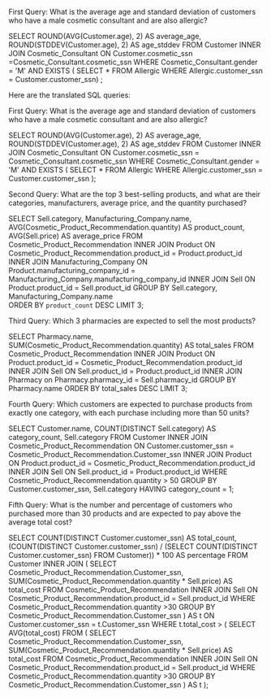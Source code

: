 First Query:
What is the average age and standard deviation of customers who have a male cosmetic consultant and are also allergic?

SELECT
  ROUND(AVG(Customer.age), 2) AS average_age,
  ROUND(STDDEV(Customer.age), 2) AS age_stddev
FROM Customer
  INNER JOIN Cosmetic_Consultant ON Customer.cosmetic_ssn =Cosmetic_Consultant.cosmetic_ssn
WHERE Cosmetic_Consultant.gender = 'M'
  AND EXISTS (
                SELECT *
                FROM Allergic
               WHERE Allergic.customer_ssn = Customer.customer_ssn) ;

Here are the translated SQL queries:

First Query:
What is the average age and standard deviation of customers who have a male cosmetic consultant and are also allergic?


SELECT
  ROUND(AVG(Customer.age), 2) AS average_age,
  ROUND(STDDEV(Customer.age), 2) AS age_stddev
FROM Customer
  INNER JOIN Cosmetic_Consultant ON Customer.cosmetic_ssn = Cosmetic_Consultant.cosmetic_ssn
WHERE Cosmetic_Consultant.gender = 'M'
  AND EXISTS (
    SELECT *
    FROM Allergic
    WHERE Allergic.customer_ssn = Customer.customer_ssn
  );

Second Query:
What are the top 3 best-selling products, and what are their categories, manufacturers, average price, and the quantity purchased?

SELECT 
Sell.category, Manufacturing_Company.name, AVG(Cosmetic_Product_Recommendation.quantity) AS product_count, AVG(Sell.price) AS average_price
FROM 
    Cosmetic_Product_Recommendation
INNER JOIN 
    Product ON Cosmetic_Product_Recommendation.product_id = Product.product_id
INNER JOIN 
Manufacturing_Company ON Product.manufacturing_company_id = Manufacturing_Company.manufacturing_company_id INNER JOIN 
     Sell ON Product.product_id = Sell.product_id
GROUP BY 
    Sell.category, Manufacturing_Company.name  
ORDER BY
 `product_count` DESC
LIMIT 3;


Third Query:
Which 3 pharmacies are expected to sell the most products?

SELECT
  Pharmacy.name,
  SUM(Cosmetic_Product_Recommendation.quantity) AS total_sales
FROM Cosmetic_Product_Recommendation
INNER JOIN Product ON Product.product_id = Cosmetic_Product_Recommendation.product_id
INNER JOIN Sell ON Sell.product_id = Product.product_id
INNER JOIN Pharmacy on Pharmacy.pharmacy_id = Sell.pharmacy_id
GROUP BY Pharmacy.name
ORDER BY total_sales DESC
LIMIT 3; 


Fourth Query:
Which customers are expected to purchase products from exactly one category, with each purchase including more than 50 units?

SELECT
Customer.name, COUNT(DISTINCT Sell.category) AS category_count, Sell.category
FROM Customer 
INNER JOIN Cosmetic_Product_Recommendation ON Customer.customer_ssn = Cosmetic_Product_Recommendation.Customer_ssn
INNER JOIN Product  ON Product.product_id = Cosmetic_Product_Recommendation.product_id
INNER JOIN Sell ON Sell.product_id = Product.product_id
WHERE Cosmetic_Product_Recommendation.quantity > 50
GROUP BY Customer.customer_ssn, Sell.category
HAVING category_count = 1;

Fifth Query:
What is the number and percentage of customers who purchased more than 30 products and are expected to pay above the average total cost?

SELECT
    COUNT(DISTINCT Customer.customer_ssn) AS total_count,
    (COUNT(DISTINCT Customer.customer_ssn) / (SELECT COUNT(DISTINCT Customer.customer_ssn) FROM Customer)) * 100 AS percentage 
     FROM
    Customer
INNER JOIN
    (
        SELECT
            Cosmetic_Product_Recommendation.Customer_ssn,
            SUM(Cosmetic_Product_Recommendation.quantity * Sell.price) AS total_cost
        FROM
            Cosmetic_Product_Recommendation
        INNER JOIN
            Sell ON Cosmetic_Product_Recommendation.product_id = Sell.product_id
        WHERE
            Cosmetic_Product_Recommendation.quantity >30
        GROUP BY
            Cosmetic_Product_Recommendation.Customer_ssn
    ) AS t ON Customer.customer_ssn = t.Customer_ssn
WHERE
t.total_cost > (
        SELECT AVG(total_cost)
        FROM
            (
                SELECT
                    Cosmetic_Product_Recommendation.Customer_ssn,
                    SUM(Cosmetic_Product_Recommendation.quantity * Sell.price) AS total_cost
                FROM
                    Cosmetic_Product_Recommendation
                INNER JOIN
                    Sell ON Cosmetic_Product_Recommendation.product_id = Sell.product_id
                WHERE
                    Cosmetic_Product_Recommendation.quantity >30
                GROUP BY
                    Cosmetic_Product_Recommendation.Customer_ssn 
            ) AS t
    );






